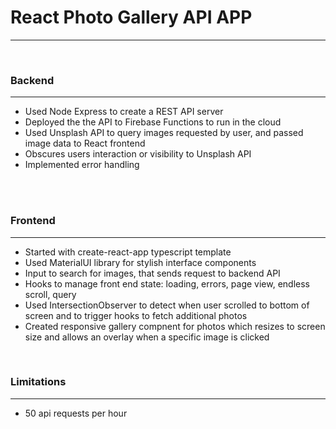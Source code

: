 <h1>React Photo Gallery API APP</h1>
<hr>

<br/>
<h3>Backend</h3>
<hr>
    <ul>
        <li> Used Node Express to create a REST API server</li>
        <li> Deployed the the API to Firebase Functions to run in the cloud </li>
        <li> Used Unsplash API to query images requested by user, and passed image data to React frontend</li>
        <li> Obscures users interaction or visibility to  Unsplash API </li>
        <li> Implemented error handling</li>
    </ul>

<br/>
<br/>

<h3>Frontend</h3>
<hr>
    <ul>
        <li> Started with create-react-app typescript template</li>
        <li>Used MaterialUI library for stylish interface components</li>
        <li>Input to search for images, that sends request to backend API </li>
        <li>Hooks to manage front end state: loading, errors, page view, endless scroll, query</li>
        <li>Used IntersectionObserver to detect when user scrolled to bottom of screen and to trigger hooks to fetch additional photos </li>
        <li>Created responsive gallery compnent for photos which resizes to screen size and allows an overlay when a specific image is clicked</li>
    </ul>

<br />
<h3>Limitations</h3>
<hr>
<ul>
<li>50 api requests per hour</li>
</ul>

